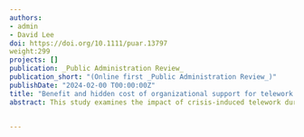 ```yaml
---
authors:
- admin
- David Lee
doi: https://doi.org/10.1111/puar.13797
weight:299 
projects: []
publication: _Public Administration Review_
publication_short: "(Online first _Public Administration Review_)"
publishDate: "2024-02-00 T00:00:00Z"
title: "Benefit and hidden cost of organizational support for telework amid the COVID-19 pandemic on public employees’ job satisfaction and retention intention Boundary"
abstract: This study examines the impact of crisis-induced telework during the COVID-19 pandemic 2020 on public sector employees’ job satisfaction (JS) and retention intention (RI). Analyses of the 2020 Federal Employee Viewpoint Survey data reveal a negative association between the amount of COVID-induced telework and the federal employees’ JS and RI. However, this negative effect is mitigated by offering adequate organizational telework support for mandatory telework during the COVID peak and subsequently decreasing the amount of telework after the peak. Nevertheless, the findings also indicate that solid organizational support for teleworkers during the pandemic’s peak can ironically discourage them from returning to the regular work setting even when it is safe, potentially compromising organizational performance—a hidden cost of the organizational support. Still, this hidden cost does not appear to be significant enough to warrant revisions in the level of crisis-specific organizational support.


---
```

